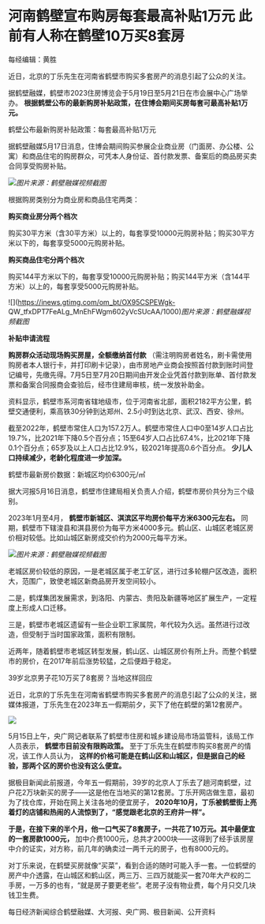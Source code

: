 # 河南鹤壁宣布购房每套最高补贴1万元 此前有人称在鹤壁10万买8套房

每经编辑：黄胜

近日，北京的丁乐先生在河南省鹤壁市购买多套房产的消息引起了公众的关注。

据鹤壁融媒，鹤壁市2023住房博览会于5月19日至5月21日在市会展中心广场举办。
**根据鹤壁公布的最新购房补贴政策，在住博会期间买房每套可最高补贴1万元。**

鹤壁公布最新购房补贴政策：每套最高补贴1万元

据鹤壁融媒5月17日消息，住博会期间购买参展企业商业房（门面房、办公楼、公寓）和商品住宅的购房群众，可凭本人身份证、首付款发票、备案后的商品房买卖合同享受购房补贴。

![](https://inews.gtimg.com/om_bt/O6CrbyiwNGWqeC6uGox7KkfpERA_Dl8TPZyQozFBmE_hsAA/1000)_图片来源：鹤壁融媒视频截图_

根据购房类别分为商业房和商品住宅两类：

**购买商业房分两个档次**

购买30平方米（含30平方米）以上的，每套享受10000元购房补贴；购买30平方米以下的，每套享受5000元购房补贴。

**购买商品住宅分两个档次**

购买144平方米以下的，每套享受10000元购房补贴；购买144平方米（含144平方米）以上的，每套享受5000元购房补贴。

![](https://inews.gtimg.com/om_bt/OX95CSPEWgk-
QW_tfxDPT7FeALg_MnEhFWgm602yVcSUcAA/1000)_图片来源：鹤壁融媒视频截图_

**补贴申请流程**

**购房群众活动现场购买房屋，全额缴纳首付款**
（需注明购房者姓名，刷卡需使用购房者本人银行卡，并打印刷卡记录），由市房地产业商会按照首付款到账时间登记编号，先缴先得。7月5日至7月20日期间由开发企业凭首付款到账单、首付款发票和备案合同报商会查验后，经市住建局审核，统一发放补助金。

资料显示，鹤壁市系河南省辖地级市，位于河南省北部，面积2182平方公里，鹤壁交通便利，乘高铁30分钟到达郑州、2.5小时到达北京、武汉、西安、徐州。

截至2022年，鹤壁市常住人口为157.2万人。鹤壁市常住人口中0至14岁人口占比19.7%，比2021年下降0.5个百分点；15至64岁人口占比67.4%，比2021年下降0.1个百分点；65岁及以上人口占比12.9%，较2021年提高0.6个百分点。
**少儿人口持续减少，老龄化程度进一步加深。**

鹤壁市最新房价数据：新城区均价6300元/㎡

据大河报5月16日消息，鹤壁市住建局相关负责人介绍，鹤壁市房价共分为三个级别。

2023年1月至4月， **鹤壁市新城区、淇滨区平均房价每平方米6300元左右。**
同期，鹤壁市下辖浚县和淇县房价为每平方米4000多元。鹤山区、山城区老城区房价相对较低。比如山城区新房成交价约为2000元每平方米。

![](https://inews.gtimg.com/om_bt/O9Pyx5yAb1nhfGSnhXKTK13fNuaO8NdUL4c3OgME8hST4AA/1000)_图片来源：鹤壁融媒视频截图_

老城区房价较低的原因，一是老城区属于老工矿区，进行过多轮棚户区改造，面积大，范围广，致使老城区新商品房开发空间较小。

二是，鹤煤集团发展需求，到洛阳、内蒙古、贵阳及新疆等地区扩展生产，一定程度上形成人口迁移。

三是，鹤壁市老城区遗留有一些企业职工家属院，年代较为久远。虽然进行过改造，但受制于当时国家政策，面积有限制。

近两年，随着鹤壁市老城区转型发展，鹤山区、山城区房价有所上升。而整个鹤壁市的房价，在2017年前后涨势较猛，之后便趋于稳定。

39岁北京男子花10万买了8套房？当地这样回应

近日，北京的丁乐先生在河南省鹤壁市购买多套房产的消息引起了公众的关注，据媒体报道，丁乐先生在2023年五一假期前夕，买下了他在鹤壁的第12套房产。

![](https://inews.gtimg.com/om_bt/OrKjRroUMBGnp__PX3dqEQyppdtXVXuMtnQe6-KIbCMhgAA/1000)

5月15日上午，央广网记者联系了鹤壁市住房和城乡建设局市场监管科，该局工作人员表示， **鹤壁市目前没有限购政策。**
至于丁乐先生在鹤壁市购买8套房产的情况，该工作人员认为， **这样的价格可能是在鹤山区和山城区，但是据自己的经验，那两个区的房价也没有这么便宜。**

据极目新闻此前报道，今年五一假期前，39岁的北京人丁乐去了趟河南鹤壁，过户花2万块新买的房子——这是他在当地买的第12套房。丁乐开网店做生意，最初为了找仓库，开始在网上关注各地的便宜房子，
**2020年10月，丁乐被鹤壁街上亮着灯的店铺和热闹的人流惊到了，“感觉跟老北京的王府井一样”。**

**于是，在接下来的半个月，他一口气买了8套房子，一共花了10万元。其中最便宜的一套房款1000元，**
加中介费1000元，总共才2000块——这得到了经手该房屋中介的证实，对方称，前几年的确卖过一两千元的房子，也有8000元的。

对丁乐来说，在鹤壁买房就像“买菜”，看到合适的随时可能入手一套。一位鹤壁的房产中介透露，在山城区和鹤山区，两三万、三四万就能买一套70年大产权的二手房，一万多的也有，“就是房子要更老些”。老房子没有物业费，每个月只交几块钱卫生费。

每日经济新闻综合鹤壁融媒、大河报、央广网、极目新闻、公开资料

